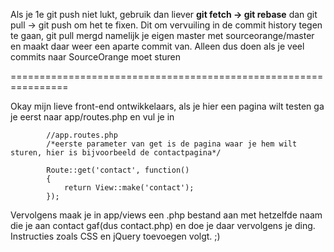 Als je 1e git push niet lukt, gebruik dan liever **git fetch -> git rebase** dan git pull -> git push om het te fixen.
Dit om vervuiling in de commit history tegen te gaan, git pull mergd namelijk je eigen master met sourceorange/master en maakt daar weer een aparte commit van. Alleen dus doen als je veel commits naar SourceOrange moet sturen

================================================================

Okay mijn lieve front-end ontwikkelaars, als je hier een pagina wilt testen ga je eerst naar app/routes.php en vul je in


			//app.routes.php
			/*eerste parameter van get is de pagina waar je hem wilt sturen, hier is bijvoorbeeld de contactpagina*/
			
			Route::get('contact', function()
			{
				return View::make('contact');
			});

Vervolgens maak je in app/views een .php bestand aan met hetzelfde naam die je aan contact gaf(dus contact.php) en doe je daar vervolgens je ding. Instructies zoals CSS en jQuery toevoegen volgt. ;)
